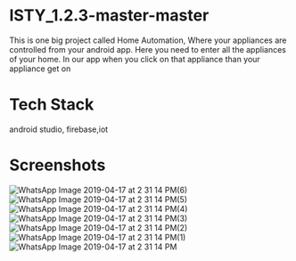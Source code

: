 # ISTY_1.2.3-master-master

This is one big project called Home Automation, Where your appliances are controlled from your android app. Here you need to enter all the appliances of your home.
In our app when you click on that appliance than your appliance get on

# Tech Stack
android studio, firebase,iot

# Screenshots
![WhatsApp Image 2019-04-17 at 2 31 14 PM(6)](https://user-images.githubusercontent.com/33796163/56275481-73218300-611e-11e9-9412-ce8600a9b27b.jpeg)
![WhatsApp Image 2019-04-17 at 2 31 14 PM(5)](https://user-images.githubusercontent.com/33796163/56275482-73218300-611e-11e9-93e1-efb552f51297.jpeg)
![WhatsApp Image 2019-04-17 at 2 31 14 PM(4)](https://user-images.githubusercontent.com/33796163/56275483-73ba1980-611e-11e9-9134-f2e1c8bf74fb.jpeg)
![WhatsApp Image 2019-04-17 at 2 31 14 PM(3)](https://user-images.githubusercontent.com/33796163/56275484-73ba1980-611e-11e9-92c7-063bc43d2784.jpeg)
![WhatsApp Image 2019-04-17 at 2 31 14 PM(2)](https://user-images.githubusercontent.com/33796163/56275485-7452b000-611e-11e9-949e-3c19a41afbf6.jpeg)
![WhatsApp Image 2019-04-17 at 2 31 14 PM(1)](https://user-images.githubusercontent.com/33796163/56275487-7452b000-611e-11e9-9f31-1ce87a75b440.jpeg)
![WhatsApp Image 2019-04-17 at 2 31 14 PM](https://user-images.githubusercontent.com/33796163/56275488-7452b000-611e-11e9-9067-12ebe1adbf9c.jpeg)
